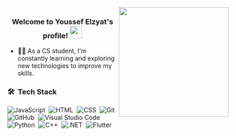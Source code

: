 
<img width="250" align="right" src="https://media2.giphy.com/media/v1.Y2lkPTc5MGI3NjExbXdiaDZieGY0c28zdWg2d3p3bTY2anc0YXkzem5zM2ZuN3d5bmNsMiZlcD12MV9pbnRlcm5hbF9naWZfYnlfaWQmY3Q9Zw/137EaR4vAOCn1S/giphy.gif">

<h3 align="center">
  Welcome to Youssef Elzyat's profile!
  <img src="https://media.giphy.com/media/hvRJCLFzcasrR4ia7z/giphy.gif" width="28">
  </h3>

<!-- Typing SVG by DenverCoder1 - https://github.com/DenverCoder1/readme-typing-svg -->


- 👨‍💻 As a CS student, I'm constantly learning and exploring new technologies to improve my skills.

<!-- ### Connect with Me :

<a href="www.linkedin.com/in/youssef-meligy/" target="_blank"><img src="https://content.linkedin.com/content/dam/me/business/en-us/amp/brand-site/v2/bg/LI-Logo.svg.original.svg"/></a>
-->
### 🛠 &nbsp;Tech Stack
![JavaScript](https://img.shields.io/badge/-JavaScript-05122A?style=flat&logo=javascript)&nbsp;
![HTML](https://img.shields.io/badge/-HTML-05122A?style=flat&logo=HTML5)&nbsp;
![CSS](https://img.shields.io/badge/-CSS-05122A?style=flat&logo=CSS3&logoColor=1572B6)&nbsp;
![Git](https://img.shields.io/badge/-Git-05122A?style=flat&logo=git)&nbsp;
![GitHub](https://img.shields.io/badge/-GitHub-05122A?style=flat&logo=github)&nbsp;
![Visual Studio Code](https://img.shields.io/badge/-Visual%20Studio%20Code-05122A?style=flat&logo=visual-studio-code&logoColor=007ACC)&nbsp;
![Python](https://img.shields.io/badge/-Python%20-05122A?style=flat&logo=python)&nbsp;
![C++](https://img.shields.io/badge/C%2B%2B-Z?logo=c%2B%2B)&nbsp;
![.NET](https://img.shields.io/badge/-dotnet-05122A?style=flat&logo=dotnet)&nbsp;
![Flutter](https://img.shields.io/badge/-flutter-05122A?style=flat&logo=flutter)&nbsp;




